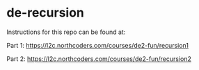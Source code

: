 # de-recursion

Instructions for this repo can be found at: 

Part 1: https://l2c.northcoders.com/courses/de2-fun/recursion1

Part 2: https://l2c.northcoders.com/courses/de2-fun/recursion2
